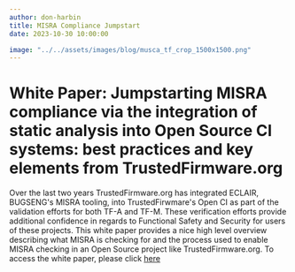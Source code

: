 ```yaml
---
author: don-harbin
title: MISRA Compliance Jumpstart
date: 2023-10-30 10:00:00

image: "../../assets/images/blog/musca_tf_crop_1500x1500.png"
---
```


# **White Paper: Jumpstarting MISRA compliance via the integration of static analysis into Open Source CI systems: best practices and key elements from TrustedFirmware.org**

Over the last two years TrustedFirmware.org has integrated ECLAIR, BUGSENG's MISRA tooling, into TrustedFirwmare's Open CI as part of the validation efforts for both TF-A and TF-M. These verification efforts provide additional confidence in regards to Functional Safety and Security for users of these projects.  This white paper provides a nice high level overview describing what MISRA is checking for and the process used to enable MISRA checking in an Open Source project like TrustedFirmware.org.
To access the white paper, please click [here](/docs/MISRA%20Bugseng-TrustedFirmware-Jumpstart.pdf)
